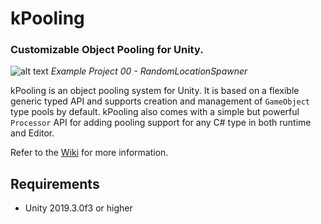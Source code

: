 # kPooling
### Customizable Object Pooling for Unity.

![alt text](https://github.com/Kink3d/kPooling/blob/master/Source/Images/Home00.PNG?raw=true)
*Example Project 00 - RandomLocationSpawner*

kPooling is an object pooling system for Unity. It is based on a flexible generic typed API and supports creation and management of `GameObject` type pools by default. kPooling also comes with a simple but powerful `Processor` API for adding pooling support for any C# type in both runtime and Editor.

Refer to the [Wiki](https://github.com/Kink3d/kPooling/wiki/Home) for more information.

## Requirements
- Unity 2019.3.0f3 or higher